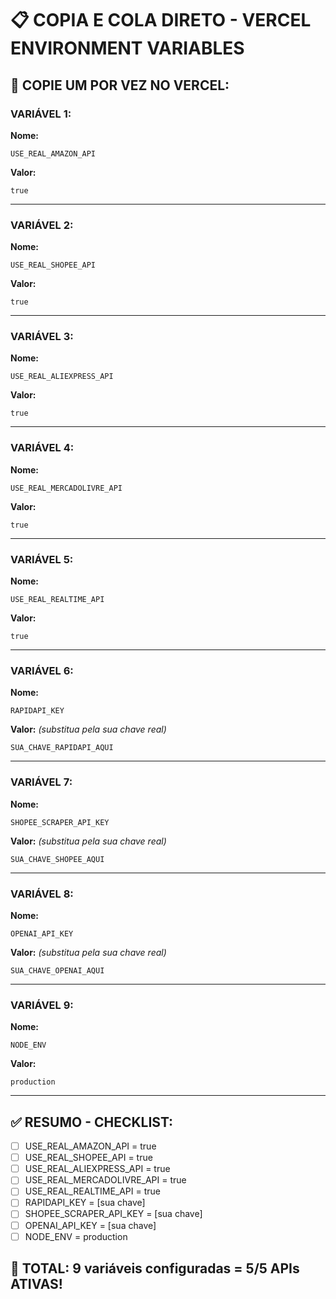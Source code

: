 # 📋 COPIA E COLA DIRETO - VERCEL ENVIRONMENT VARIABLES

## 🚀 **COPIE UM POR VEZ NO VERCEL:**

### **VARIÁVEL 1:**
**Nome:**
```
USE_REAL_AMAZON_API
```
**Valor:**
```
true
```

---

### **VARIÁVEL 2:**
**Nome:**
```
USE_REAL_SHOPEE_API
```
**Valor:**
```
true
```

---

### **VARIÁVEL 3:**
**Nome:**
```
USE_REAL_ALIEXPRESS_API
```
**Valor:**
```
true
```

---

### **VARIÁVEL 4:**
**Nome:**
```
USE_REAL_MERCADOLIVRE_API
```
**Valor:**
```
true
```

---

### **VARIÁVEL 5:**
**Nome:**
```
USE_REAL_REALTIME_API
```
**Valor:**
```
true
```

---

### **VARIÁVEL 6:**
**Nome:**
```
RAPIDAPI_KEY
```
**Valor:** *(substitua pela sua chave real)*
```
SUA_CHAVE_RAPIDAPI_AQUI
```

---

### **VARIÁVEL 7:**
**Nome:**
```
SHOPEE_SCRAPER_API_KEY
```
**Valor:** *(substitua pela sua chave real)*
```
SUA_CHAVE_SHOPEE_AQUI
```

---

### **VARIÁVEL 8:**
**Nome:**
```
OPENAI_API_KEY
```
**Valor:** *(substitua pela sua chave real)*
```
SUA_CHAVE_OPENAI_AQUI
```

---

### **VARIÁVEL 9:**
**Nome:**
```
NODE_ENV
```
**Valor:**
```
production
```

---

## ✅ **RESUMO - CHECKLIST:**
- [ ] USE_REAL_AMAZON_API = true
- [ ] USE_REAL_SHOPEE_API = true  
- [ ] USE_REAL_ALIEXPRESS_API = true
- [ ] USE_REAL_MERCADOLIVRE_API = true
- [ ] USE_REAL_REALTIME_API = true
- [ ] RAPIDAPI_KEY = [sua chave]
- [ ] SHOPEE_SCRAPER_API_KEY = [sua chave]
- [ ] OPENAI_API_KEY = [sua chave]
- [ ] NODE_ENV = production

## 🎯 **TOTAL:** 9 variáveis configuradas = **5/5 APIs ATIVAS!**
